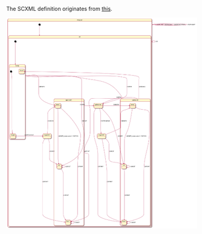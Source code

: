 The SCXML definition originates from [this](https://www.w3.org/TR/scxml/#N11630).

![statechart](calc.svg)
